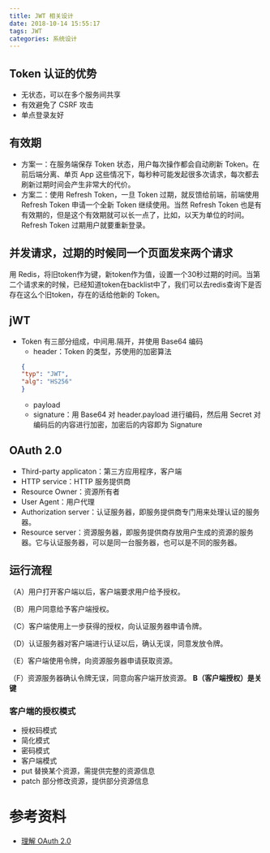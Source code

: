 ```yaml
---
title: JWT 相关设计
date: 2018-10-14 15:55:17
tags: JWT
categories: 系统设计
---
```

## Token 认证的优势
- 无状态，可以在多个服务间共享
- 有效避免了 CSRF 攻击
- 单点登录友好

## 有效期

- 方案一：在服务端保存 Token 状态，用户每次操作都会自动刷新 Token。在前后端分离、单页 App 这些情况下，每秒种可能发起很多次请求，每次都去刷新过期时间会产生非常大的代价。
- 方案二：使用 Refresh Token，一旦 Token 过期，就反馈给前端，前端使用 Refresh Token 申请一个全新 Token 继续使用。当然 Refresh Token 也是有有效期的，但是这个有效期就可以长一点了，比如，以天为单位的时间。Refresh Token 过期用户就要重新登录。

## 并发请求，过期的时候同一个页面发来两个请求
用 Redis，将旧token作为键，新token作为值，设置一个30秒过期的时间。当第二个请求来的时候，已经知道token在backlist中了，我们可以去redis查询下是否存在这么个旧token，存在的话给他新的 Token。

## jWT
- Token 有三部分组成，中间用.隔开，并使用 Base64 编码
    - header：Token 的类型，苏使用的加密算法
    ```json     
    {
    "typ": "JWT",
    "alg": "HS256"
    }
    ```
    - payload
    - signature：用 Base64 对 header.payload 进行编码，然后用 Secret 对编码后的内容进行加密，加密后的内容即为 Signature
## OAuth 2.0
- Third-party applicaton：第三方应用程序，客户端
- HTTP service：HTTP 服务提供商
- Resource Owner：资源所有者
- User Agent：用户代理
- Authorization server：认证服务器，即服务提供商专门用来处理认证的服务器。
- Resource server：资源服务器，即服务提供商存放用户生成的资源的服务器。它与认证服务器，可以是同一台服务器，也可以是不同的服务器。
## 运行流程
（A）用户打开客户端以后，客户端要求用户给予授权。

（B）用户同意给予客户端授权。

（C）客户端使用上一步获得的授权，向认证服务器申请令牌。

（D）认证服务器对客户端进行认证以后，确认无误，同意发放令牌。

（E）客户端使用令牌，向资源服务器申请获取资源。

（F）资源服务器确认令牌无误，同意向客户端开放资源。
**B（客户端授权）是关键**
### 客户端的授权模式
- 授权码模式
- 简化模式
- 密码模式
- 客户端模式
- put 替换某个资源，需提供完整的资源信息
- patch 部分修改资源，提供部分资源信息

# 参考资料
- [理解 OAuth 2.0](http://www.ruanyifeng.com/blog/2014/05/oauth_2_0.html)